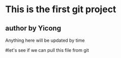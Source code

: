 # This is the first git project
## author by Yicong 

Anything here will be updated by time 

#let's see if we can pull this file from git



